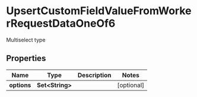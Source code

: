 

# UpsertCustomFieldValueFromWorkerRequestDataOneOf6

Multiselect type

## Properties

| Name | Type | Description | Notes |
|------------ | ------------- | ------------- | -------------|
|**options** | **Set&lt;String&gt;** |  |  [optional] |



